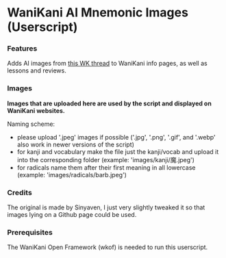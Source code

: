 # WaniKani AI Mnemonic Images (Userscript)

### Features
Adds AI images from <a href="https://community.wanikani.com/t/wanikani-mnemonics-in-image-form-done-by-ai/57910">this WK thread<a> to WaniKani info pages, as well as lessons and reviews.

### Images
**Images that are uploaded here are used by the script and displayed on WaniKani websites.**

Naming scheme:

* please upload '.jpeg' images if possible ('.jpg', '.png', '.gif', and '.webp' also work in newer versions of the script)
* for kanji and vocabulary make the file just the kanji/vocab and upload it into the corresponding folder (example: 'images/kanji/魔.jpeg')
* for radicals name them after their first meaning in all lowercase (example: 'images/radicals/barb.jpeg')

### Credits
The original is made by Sinyaven, I just very slightly tweaked it so that images lying on a Github page could be used.

### Prerequisites
The WaniKani Open Framework (wkof) is needed to run this userscript.
